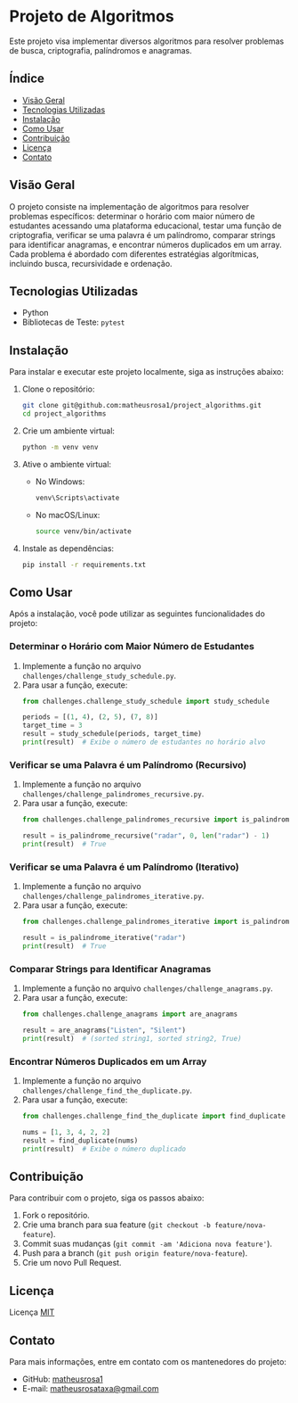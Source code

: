 # Projeto de Algoritmos

Este projeto visa implementar diversos algoritmos para resolver problemas de busca, criptografia, palíndromos e anagramas.

## Índice

- [Visão Geral](#visão-geral)
- [Tecnologias Utilizadas](#tecnologias-utilizadas)
- [Instalação](#instalação)
- [Como Usar](#como-usar)
- [Contribuição](#contribuição)
- [Licença](#licença)
- [Contato](#contato)

## Visão Geral

O projeto consiste na implementação de algoritmos para resolver problemas específicos: determinar o horário com maior número de estudantes acessando uma plataforma educacional, testar uma função de criptografia, verificar se uma palavra é um palíndromo, comparar strings para identificar anagramas, e encontrar números duplicados em um array. Cada problema é abordado com diferentes estratégias algorítmicas, incluindo busca, recursividade e ordenação.

## Tecnologias Utilizadas

- Python
- Bibliotecas de Teste: `pytest`

## Instalação

Para instalar e executar este projeto localmente, siga as instruções abaixo:

1. Clone o repositório:
    ```sh
    git clone git@github.com:matheusrosa1/project_algorithms.git
    cd project_algorithms
    ```

2. Crie um ambiente virtual:
    ```sh
    python -m venv venv
    ```

3. Ative o ambiente virtual:
    - No Windows:
        ```sh
        venv\Scripts\activate
        ```
    - No macOS/Linux:
        ```sh
        source venv/bin/activate
        ```

4. Instale as dependências:
    ```sh
    pip install -r requirements.txt
    ```

## Como Usar

Após a instalação, você pode utilizar as seguintes funcionalidades do projeto:

### Determinar o Horário com Maior Número de Estudantes

1. Implemente a função no arquivo `challenges/challenge_study_schedule.py`.
2. Para usar a função, execute:
    ```python
    from challenges.challenge_study_schedule import study_schedule

    periods = [(1, 4), (2, 5), (7, 8)]
    target_time = 3
    result = study_schedule(periods, target_time)
    print(result)  # Exibe o número de estudantes no horário alvo
    ```

### Verificar se uma Palavra é um Palíndromo (Recursivo)

1. Implemente a função no arquivo `challenges/challenge_palindromes_recursive.py`.
2. Para usar a função, execute:
    ```python
    from challenges.challenge_palindromes_recursive import is_palindrome_recursive

    result = is_palindrome_recursive("radar", 0, len("radar") - 1)
    print(result)  # True
    ```

### Verificar se uma Palavra é um Palíndromo (Iterativo)

1. Implemente a função no arquivo `challenges/challenge_palindromes_iterative.py`.
2. Para usar a função, execute:
    ```python
    from challenges.challenge_palindromes_iterative import is_palindrome_iterative

    result = is_palindrome_iterative("radar")
    print(result)  # True
    ```

### Comparar Strings para Identificar Anagramas

1. Implemente a função no arquivo `challenges/challenge_anagrams.py`.
2. Para usar a função, execute:
    ```python
    from challenges.challenge_anagrams import are_anagrams

    result = are_anagrams("Listen", "Silent")
    print(result)  # (sorted string1, sorted string2, True)
    ```

### Encontrar Números Duplicados em um Array

1. Implemente a função no arquivo `challenges/challenge_find_the_duplicate.py`.
2. Para usar a função, execute:
    ```python
    from challenges.challenge_find_the_duplicate import find_duplicate

    nums = [1, 3, 4, 2, 2]
    result = find_duplicate(nums)
    print(result)  # Exibe o número duplicado
    ```

## Contribuição

Para contribuir com o projeto, siga os passos abaixo:

1. Fork o repositório.
2. Crie uma branch para sua feature (`git checkout -b feature/nova-feature`).
3. Commit suas mudanças (`git commit -am 'Adiciona nova feature'`).
4. Push para a branch (`git push origin feature/nova-feature`).
5. Crie um novo Pull Request.

## Licença

Licença [MIT](https://github.com/matheusrosa1/project_algorithms?tab=MIT-1-ov-file) 

## Contato

Para mais informações, entre em contato com os mantenedores do projeto:

- GitHub: [matheusrosa1](https://github.com/matheusrosa1/)
- E-mail: matheusrosataxa@gmail.com
